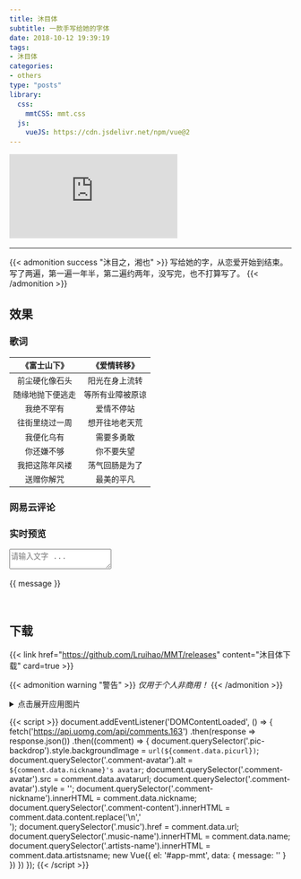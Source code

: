```yaml
---
title: 沐目体
subtitle: 一款手写给她的字体
date: 2018-10-12 19:39:19
tags:
- 沐目体
categories:
- others
type: "posts"
library:
  css:
    mmtCSS: mmt.css
  js:
    vueJS: https://cdn.jsdelivr.net/npm/vue@2
---
```


<iframe class="manuscript" src="https://hw.xiezixiansheng.com/mobile.php?c=Grzkreader&a=fontshowPics&u=qbfRl8gPF2s-&z=Kqz%2FRroVGYc-" frameborder="0" allowfullscreen></iframe>

---

{{< admonition success "沐目之，湘也" >}}
写给她的字，从恋爱开始到结束。  
写了两遍，第一遍一年半，第二遍约两年，没写完，也不打算写了。
{{< /admonition >}}

<!--more-->

## 效果

### 歌词

<div class="preview-lyric">

|《富士山下》|《爱情转移》|
|:-:|:-:|
|前尘硬化像石头|阳光在身上流转|
|随缘地抛下便逃走|等所有业障被原谅|
|我绝不罕有|爱情不停站|
|往街里绕过一周|想开往地老天荒|
|我便化乌有|需要多勇敢|
|你还嫌不够|你不要失望|
|我把这陈年风褛|荡气回肠是为了|
|送赠你解咒|最美的平凡|

</div>

### 网易云评论

<div class="comment-163">
  <span class="pic-backdrop"></span>
  <div class="commentator">
    <img class="comment-avatar" style="display:none;"/>
    <span class="comment-nickname"></span>
  </div>
  <div class="comment-content"></div>
  <a class="music" rel="external nofollow noopener noreferrer" target="_blank">
    <span class="artists-name"></span>
    <span class="music-name"></span>
  </a>
</div>

### 实时预览

<div id="app-mmt" v-cloak>
  <textarea class="live-textarea" v-model="message" placeholder="请输入文字 ..."></textarea>
  <p class="live-content">{{ message }}</p>
</div>
<br/>

## 下载
{{< link href="https://github.com/Lruihao/MMT/releases" content="沐目体下载" card=true >}}

{{< admonition warning "警告" >}}
*仅用于个人非商用！*
{{< /admonition >}}

<details>
  <summary>点击展开应用图片</summary>

![word](images/word1.png)

<div class="preview-images">

![album](images/cell.jpg)
![wechat](images/wechat.png)
![mobile setting](images/setting.png)

</div>

</details>

{{< script >}}
document.addEventListener('DOMContentLoaded', () => {
  fetch('https://api.uomg.com/api/comments.163')
  .then(response => response.json())
  .then((comment) => {
    document.querySelector('.pic-backdrop').style.backgroundImage = `url(${comment.data.picurl})`;
    document.querySelector('.comment-avatar').alt = `${comment.data.nickname}'s avatar`;
    document.querySelector('.comment-avatar').src = comment.data.avatarurl;
    document.querySelector('.comment-avatar').style = '';
    document.querySelector('.comment-nickname').innerHTML = comment.data.nickname;
    document.querySelector('.comment-content').innerHTML = comment.data.content.replace('\n','<br/>');
    document.querySelector('.music').href = comment.data.url;
    document.querySelector('.music-name').innerHTML = comment.data.name;
    document.querySelector('.artists-name').innerHTML = comment.data.artistsname;
    new Vue({
      el: '#app-mmt',
      data: {
        message: ''
      }
    })
  })
});
{{< /script >}}
